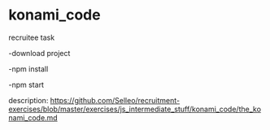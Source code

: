 # konami_code
recruitee task

-download project

-npm install

-npm start

description: https://github.com/Selleo/recruitment-exercises/blob/master/exercises/js_intermediate_stuff/konami_code/the_konami_code.md
